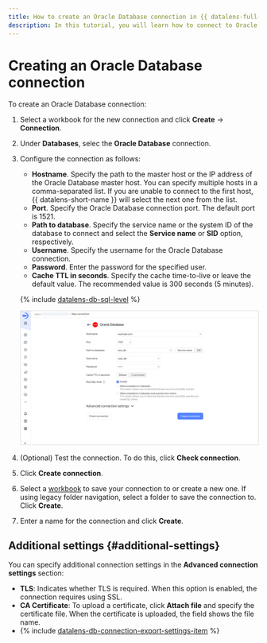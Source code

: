 ```yaml
---
title: How to create an Oracle Database connection in {{ datalens-full-name }}
description: In this tutorial, you will learn how to connect to Oracle Database in {{ datalens-full-name }}.
---
```


# Creating an Oracle Database connection


To create an Oracle Database connection:

1. Select a workbook for the new connection and click **Create** → **Connection**.
1. Under **Databases**, selec the **Oracle Database** connection.
1. Configure the connection as follows:

   * **Hostname**. Specify the path to the master host or the IP address of the Oracle Database master host. You can specify multiple hosts in a comma-separated list. If you are unable to connect to the first host, {{ datalens-short-name }} will select the next one from the list.
   * **Port**. Specify the Oracle Database connection port. The default port is 1521.
   * **Path to database**. Specify the service name or the system ID of the database to connect and select the **Service name** or **SID** option, respectively.
   * **Username**. Specify the username for the Oracle Database connection.
   * **Password**. Enter the password for the specified user.
   * **Cache TTL in seconds**. Specify the cache time-to-live or leave the default value. The recommended value is 300 seconds (5 minutes).
   
   {% include [datalens-db-sql-level](../../../_includes/datalens/datalens-db-connection-sql-level.md) %}

   ![image](../../../_assets/datalens/operations/connection/connection-oracle.png)

1. (Optional) Test the connection. To do this, click **Check connection**.
1. Click **Create connection**.


1. Select a [workbook](../../workbooks-collections/index.md) to save your connection to or create a new one. If using legacy folder navigation, select a folder to save the connection to. Click **Create**.


1. Enter a name for the connection and click **Create**.

## Additional settings {#additional-settings}

You can specify additional connection settings in the **Advanced connection settings** section:

* **TLS**: Indicates whether TLS is required. When this option is enabled, the connection requires using SSL.
* **CA Certificate**: To upload a certificate, click **Attach file** and specify the certificate file. When the certificate is uploaded, the field shows the file name.
* {% include [datalens-db-connection-export-settings-item](../../../_includes/datalens/operations/datalens-db-connection-export-settings-item.md) %}
